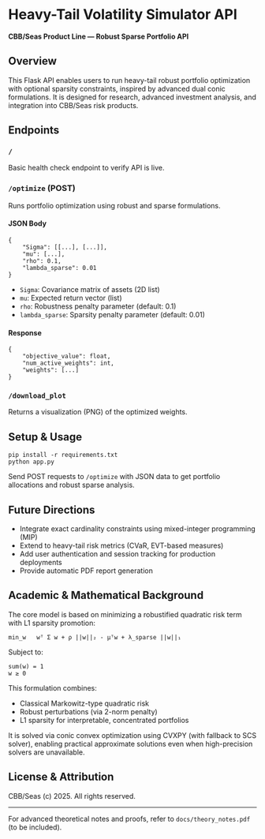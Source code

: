 # Heavy-Tail Volatility Simulator API

**CBB/Seas Product Line — Robust Sparse Portfolio API**

## Overview

This Flask API enables users to run heavy-tail robust portfolio optimization with optional sparsity constraints, inspired by advanced dual conic formulations. It is designed for research, advanced investment analysis, and integration into CBB/Seas risk products.

## Endpoints

### `/`

Basic health check endpoint to verify API is live.

### `/optimize` (POST)

Runs portfolio optimization using robust and sparse formulations.

#### JSON Body

```
{
    "Sigma": [[...], [...]],
    "mu": [...],
    "rho": 0.1,
    "lambda_sparse": 0.01
}
```

* `Sigma`: Covariance matrix of assets (2D list)
* `mu`: Expected return vector (list)
* `rho`: Robustness penalty parameter (default: 0.1)
* `lambda_sparse`: Sparsity penalty parameter (default: 0.01)

#### Response

```
{
    "objective_value": float,
    "num_active_weights": int,
    "weights": [...]
}
```

### `/download_plot`

Returns a visualization (PNG) of the optimized weights.

## Setup & Usage

```
pip install -r requirements.txt
python app.py
```

Send POST requests to `/optimize` with JSON data to get portfolio allocations and robust sparse analysis.

## Future Directions

* Integrate exact cardinality constraints using mixed-integer programming (MIP)
* Extend to heavy-tail risk metrics (CVaR, EVT-based measures)
* Add user authentication and session tracking for production deployments
* Provide automatic PDF report generation

## Academic & Mathematical Background

The core model is based on minimizing a robustified quadratic risk term with L1 sparsity promotion:

```
min_w   wᵀ Σ w + ρ ||w||₂ - μᵀw + λ_sparse ||w||₁
```

Subject to:

```
sum(w) = 1
w ≥ 0
```

This formulation combines:

* Classical Markowitz-type quadratic risk
* Robust perturbations (via 2-norm penalty)
* L1 sparsity for interpretable, concentrated portfolios

It is solved via conic convex optimization using CVXPY (with fallback to SCS solver), enabling practical approximate solutions even when high-precision solvers are unavailable.

## License & Attribution

CBB/Seas (c) 2025. All rights reserved.

---

For advanced theoretical notes and proofs, refer to `docs/theory_notes.pdf` (to be included).
